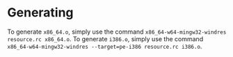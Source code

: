 # Generating

To generate `x86_64.o`, simply use the command `x86_64-w64-mingw32-windres resource.rc x86_64.o`.
To generate `i386.o`, simply use the command `x86_64-w64-mingw32-windres --target=pe-i386 resource.rc i386.o`.